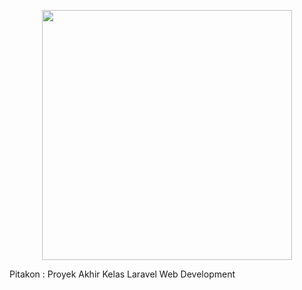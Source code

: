 <p align="center"><img src="https://ibb.co/CKXGmYk" width="400"></p>
Pitakon : Proyek Akhir Kelas Laravel Web Development 
